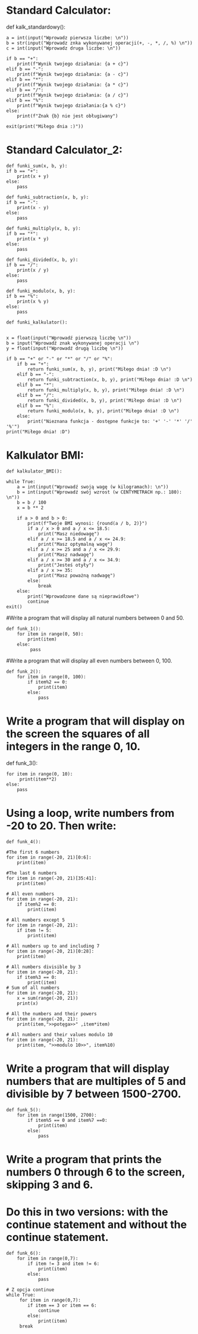 # Standard Calculator:

def kalk_standardowy():

    a = int(input("Wprowadz pierwsza liczbe: \n"))
    b = str(input("Wprowadz znka wykonywanej operacji(+, -, *, /, %) \n"))
    c = int(input("Wprowadz druga liczbe: \n"))

    if b == "+":
        print(f"Wynik twojego działania: {a + c}")
    elif b == "-":
        print(f"Wynik twojego działania: {a - c}")
    elif b == "*":
        print(f"Wynik twojego działania: {a * c}")
    elif b == "/":
        print(f"Wynik twojego działania: {a / c}")
    elif b == "%":
        print(f"Wynik twojego działania:{a % c}")
    else:
        print(f"Znak {b} nie jest obługiwany")

    exit(print("Miłego dnia :)"))
    
# Standard Calculator_2:

    def funki_sum(x, b, y):
    if b == "+":
        print(x + y)
    else:
        pass

    def funki_subtraction(x, b, y):
    if b == "-":
        print(x - y)
    else:
        pass

    def funki_multiply(x, b, y):
    if b == "*":
        print(x * y)
    else:
        pass

    def funki_divided(x, b, y):
    if b == "/":
        print(x / y)
    else:
        pass

    def funki_modulo(x, b, y):
    if b == "%":
        print(x % y)
    else:
        pass

    def funki_kalkulator():


    x = float(input("Wprowadź pierwszą liczbę \n"))
    b = input("Wprowadź znak wykonywanej operacji \n")
    y = float(input("Wprowadź drugą liczbę \n"))

    if b == "+" or "-" or "*" or "/" or "%":
        if b == "+":
            return funki_sum(x, b, y), print("Miłego dnia! :D \n")
        elif b == "-":
            return funki_subtraction(x, b, y), print("Miłego dnia! :D \n")
        elif b == "*":
            return funki_multiply(x, b, y), print("Miłego dnia! :D \n")
        elif b == "/":
            return funki_divided(x, b, y), print("Miłego dnia! :D \n")
        elif b == "%":
            return funki_modulo(x, b, y), print("Miłego dnia! :D \n")
        else:
            print("Nieznana funkcja - dostępne funkcje to: '+' '-' '*' '/' '%'")
    print("Miłego dnia! :D")

    

# Kalkulator BMI:
    
    def kalkulator_BMI():

    while True:
        a = int(input("Wprowadź swoją wagę (w kilogramach): \n"))
        b = int(input("Wprowadź swój wzrost (w CENTYMETRACH np.: 180): \n"))
        b = b / 100
        x = b ** 2

        if a > 0 and b > 0:
            print(f"Twoje BMI wynosi: {round(a / b, 2)}")
            if a / x > 0 and a / x <= 18.5:
                print("Masz niedowagę")
            elif a / x >= 18.5 and a / x <= 24.9:
                print("Masz optymalną wagę")
            elif a / x >= 25 and a / x <= 29.9:
                print("Masz nadwagę")
            elif a / x >= 30 and a / x <= 34.9:
                print("Jesteś otyły")
            elif a / x >= 35:
                print("Masz poważną nadwagę")
            else:
                break
        else:
            print("Wprowadzone dane są nieprawidłowe")
            continue
    exit()



#Write a program that will display all natural numbers between 0 and 50.

    def funk_1():
        for item in range(0, 50):
            print(item)
        else:
             pass

#Write a program that will display all even numbers between 0, 100.

    def funk_2():
        for item in range(0, 100):
            if item%2 == 0:
                print(item)
            else:
                pass
# Write a program that will display on the screen the squares of all integers in the range 0, 10.
def funk_3():

    for item in range(0, 10):
         print(item**2)
    else:
        pass

# Using a loop, write numbers from -20 to 20. Then write:

    def funk_4():

    #The first 6 numbers
    for item in range(-20, 21)[0:6]:
        print(item)

    #The last 6 numbers
    for item in range(-20, 21)[35:41]:
        print(item)

    # All even numbers
    for item in range(-20, 21):
        if item%2 == 0:
            print(item)

    # All numbers except 5
    for item in range(-20, 21):
        if item != 5:
            print(item)

    # All numbers up to and including 7
    for item in range(-20, 21)[0:28]:
        print(item)

    # All numbers divisible by 3
    for item in range(-20, 21):
        if item%3 == 0:
            print(item)
    # Sum of all numbers
    for item in range(-20, 21):
        x = sum(range(-20, 21))
        print(x)

    # All the numbers and their powers
    for item in range(-20, 21):
        print(item,">>potęga>>" ,item*item)

    # All numbers and their values modulo 10
    for item in range(-20, 21):
        print(item, ">>modulo 10>>", item%10)


# Write a program that will display numbers that are multiples of 5 and divisible by 7 between 1500-2700.

    def funk_5():
        for item in range(1500, 2700):
            if item%5 == 0 and item%7 ==0:
                print(item)
            else:
                pass

# Write a program that prints the numbers 0 through 6 to the screen, skipping 3 and 6.
# Do this in two versions: with the continue statement and without the continue statement.

    def funk_6():
        for item in range(0,7):
            if item != 3 and item != 6:
                print(item)
            else:
                pass

    # Z opcja continue
    while True:
         for item in range(0,7):
            if item == 3 or item == 6:
                continue
            else:
                print(item)
         break
